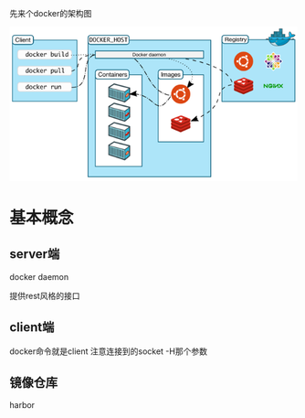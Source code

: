 先来个docker的架构图

![](assets/screenshot_1544410834384.png)

# 基本概念
## server端

docker daemon

提供rest风格的接口

## client端
docker命令就是client
注意连接到的socket -H那个参数

## 镜像仓库
harbor
